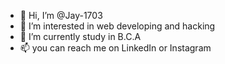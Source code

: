 - 👋 Hi, I’m @Jay-1703
- 👀 I’m interested in web developing and hacking
- 🌱 I’m currently study in B.C.A
- 📫 you can reach me on LinkedIn or Instagram

<!---
Jay-1703/Jay-1703 is a ✨ special ✨ repository because its `README.md` (this file) appears on your GitHub profile.
You can click the Preview link to take a look at your changes.
--->
